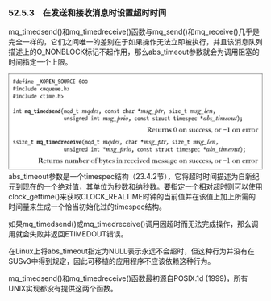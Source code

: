 ### 52.5.3　在发送和接收消息时设置超时时间

mq_timedsend()和mq_timedreceive()函数与mq_send()和mq_receive()几乎是完全一样的，它们之间唯一的差别在于如果操作无法立即被执行，并且该消息队列描述上的O_NONBLOCK标记不起作用，那么abs_timeout参数就会为调用阻塞的时间指定一个上限。



![1343.png](../images/1343.png)
abs_timeout参数是一个timespec结构（23.4.2节），它将超时时间描述为自新纪元到现在的一个绝对值，其单位为秒数和纳秒数。要指定一个相对超时则可以使用clock_gettime()来获取CLOCK_REALTIME时钟的当前值并在该值上加上所需的时间量来生成一个恰当初始化过的timespec结构。

如果mq_timedsend()或mq_timedreceive()调用因超时而无法完成操作，那么调用就会失败并返回ETIMEDOUT错误。

在Linux上将abs_timeout指定为NULL表示永远不会超时，但这种行为并没有在SUSv3中得到规定，因此可移植的应用程序不应该依赖这种行为。

mq_timedsend()和mq_timedreceive()函数最初源自POSIX.1d (1999)，所有UNIX实现都没有提供这两个函数。

